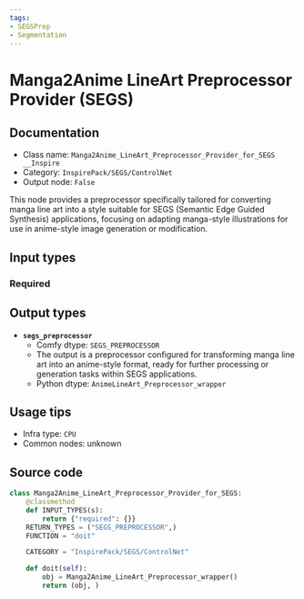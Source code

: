 ```yaml
---
tags:
- SEGSPrep
- Segmentation
---
```


# Manga2Anime LineArt Preprocessor Provider (SEGS)
## Documentation
- Class name: `Manga2Anime_LineArt_Preprocessor_Provider_for_SEGS __Inspire`
- Category: `InspirePack/SEGS/ControlNet`
- Output node: `False`

This node provides a preprocessor specifically tailored for converting manga line art into a style suitable for SEGS (Semantic Edge Guided Synthesis) applications, focusing on adapting manga-style illustrations for use in anime-style image generation or modification.
## Input types
### Required
## Output types
- **`segs_preprocessor`**
    - Comfy dtype: `SEGS_PREPROCESSOR`
    - The output is a preprocessor configured for transforming manga line art into an anime-style format, ready for further processing or generation tasks within SEGS applications.
    - Python dtype: `AnimeLineArt_Preprocessor_wrapper`
## Usage tips
- Infra type: `CPU`
- Common nodes: unknown


## Source code
```python
class Manga2Anime_LineArt_Preprocessor_Provider_for_SEGS:
    @classmethod
    def INPUT_TYPES(s):
        return {"required": {}}
    RETURN_TYPES = ("SEGS_PREPROCESSOR",)
    FUNCTION = "doit"

    CATEGORY = "InspirePack/SEGS/ControlNet"

    def doit(self):
        obj = Manga2Anime_LineArt_Preprocessor_wrapper()
        return (obj, )

```
